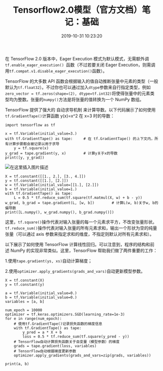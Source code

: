 ﻿---
title: Tensorflow2.0模型（官方文档）笔记：基础
date: 2019-10-31 10:23:20
tags: [tensorflow]
categories: 深度学习-tensorflow
---

在 TensorFlow 2.0 版本中，Eager Execution 模式为默认模式，无需额外调
```tf.enable_eager_execution() ```函数（不过若要关闭 Eager Execution，则需调用```tf.compat.v1.disable_eager_execution()```函数）。


TensorFlow 的大多数 API 函数会根据输入的值自动推断张量中元素的类型（一般默认为```tf.float32```）。不过你也可以通过加入```dtype```参数来自行指定类型，例如```zero_vector = tf.zeros(shape=(2), dtype=tf.int32)```将使得张量中的元素类型均为整数。张量的```numpy()```方法是将张量的值转换为一个 NumPy 数组。


TensorFlow 提供了强大的 自动求导机制 来计算导数。以下代码展示了如何使用```tf.GradientTape()```计算函数 y(x)=x^2 在 x=3 时的导数：
```
import tensorflow as tf

x = tf.Variable(initial_value=3.)
with tf.GradientTape() as tape:     # 在 tf.GradientTape() 的上下文内，所有计算步骤都会被记录以用于求导
    y = tf.square(x)
y_grad = tape.gradient(y, x)        # 计算y关于x的导数
print([y, y_grad])
```

![在这里插入图片描述](https://img-blog.csdnimg.cn/20191031101624640.png)

```
X = tf.constant([[1., 2.], [3., 4.]])
y = tf.constant([[1.], [2.]])
w = tf.Variable(initial_value=[[1.], [2.]])
b = tf.Variable(initial_value=1.)
with tf.GradientTape() as tape:
    L = 0.5 * tf.reduce_sum(tf.square(tf.matmul(X, w) + b - y))
w_grad, b_grad = tape.gradient(L, [w, b])        # 计算L(w, b)关于w, b的偏导数
print([L.numpy(), w_grad.numpy(), b_grad.numpy()])
```

这里，```tf.square()```操作代表对输入张量的每一个元素求平方，不改变张量形状。```tf.reduce_sum()```操作代表对输入张量的所有元素求和，输出一个形状为空的纯量张量（可以通过 axis 参数来指定求和的维度，不指定则默认对所有元素求和）。



以下展示了如何使用 TensorFlow 计算线性回归。可以注意到，程序的结构和前述 NumPy 的实现非常类似。这里，TensorFlow 帮助我们做了两件重要的工作：

1.使用```tape.gradient(ys, xs)```自动计算梯度；

2.使用```optimizer.apply_gradients(grads_and_vars)```自动更新模型参数。


```
X = tf.constant(X)
y = tf.constant(y)

a = tf.Variable(initial_value=0.)
b = tf.Variable(initial_value=0.)
variables = [a, b]

num_epoch = 10000
optimizer = tf.keras.optimizers.SGD(learning_rate=1e-3)
for e in range(num_epoch):
    # 使用tf.GradientTape()记录损失函数的梯度信息
    with tf.GradientTape() as tape:
        y_pred = a * X + b
        loss = 0.5 * tf.reduce_sum(tf.square(y_pred - y))
    # TensorFlow自动计算损失函数关于自变量（模型参数）的梯度
    grads = tape.gradient(loss, variables)
    # TensorFlow自动根据梯度更新参数
    optimizer.apply_gradients(grads_and_vars=zip(grads, variables))

print(a, b)
```





